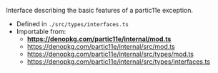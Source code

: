 Interface describing the basic features of a partic11e exception.

- Defined in `./src/types/interfaces.ts`
- Importable from:
  - **https://denopkg.com/partic11e/internal/mod.ts**
  - https://denopkg.com/partic11e/internal/src/mod.ts
  - https://denopkg.com/partic11e/internal/src/types/mod.ts
  - https://denopkg.com/partic11e/internal/src/types/interfaces.ts
